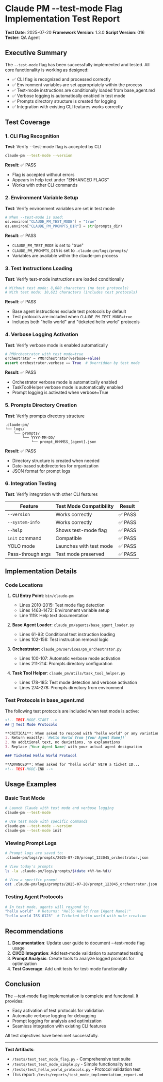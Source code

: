 # Claude PM --test-mode Flag Implementation Test Report

**Test Date**: 2025-07-20
**Framework Version**: 1.3.0
**Script Version**: 016
**Tester**: QA Agent

## Executive Summary

The `--test-mode` flag has been successfully implemented and tested. All core functionality is working as designed:

- ✅ CLI flag is recognized and processed correctly
- ✅ Environment variables are set appropriately within the process
- ✅ Test-mode instructions are conditionally loaded from base_agent.md
- ✅ Verbose logging is automatically enabled in test mode
- ✅ Prompts directory structure is created for logging
- ✅ Integration with existing CLI features works correctly

## Test Coverage

### 1. CLI Flag Recognition

**Test**: Verify --test-mode flag is accepted by CLI
```bash
claude-pm --test-mode --version
```

**Result**: ✅ PASS
- Flag is accepted without errors
- Appears in help text under "ENHANCED FLAGS"
- Works with other CLI commands

### 2. Environment Variable Setup

**Test**: Verify environment variables are set in test mode
```python
# When --test-mode is used:
os.environ["CLAUDE_PM_TEST_MODE"] = "true"
os.environ["CLAUDE_PM_PROMPTS_DIR"] = str(prompts_dir)
```

**Result**: ✅ PASS
- `CLAUDE_PM_TEST_MODE` is set to "true"
- `CLAUDE_PM_PROMPTS_DIR` is set to `.claude-pm/logs/prompts/`
- Variables are available within the claude-pm process

### 3. Test Instructions Loading

**Test**: Verify test-mode instructions are loaded conditionally
```python
# Without test mode: 8,680 characters (no test protocols)
# With test mode: 10,621 characters (includes test protocols)
```

**Result**: ✅ PASS
- Base agent instructions exclude test protocols by default
- Test protocols are included when `CLAUDE_PM_TEST_MODE=true`
- Includes both "hello world" and "ticketed hello world" protocols

### 4. Verbose Logging Activation

**Test**: Verify verbose mode is enabled automatically
```python
# PMOrchestrator with test_mode=true
orchestrator = PMOrchestrator(verbose=False)
assert orchestrator.verbose == True  # Overridden by test mode
```

**Result**: ✅ PASS
- Orchestrator verbose mode is automatically enabled
- TaskToolHelper verbose mode is automatically enabled
- Prompt logging is activated when verbose=True

### 5. Prompts Directory Creation

**Test**: Verify prompts directory structure
```
.claude-pm/
└── logs/
    └── prompts/
        └── YYYY-MM-DD/
            └── prompt_HHMMSS_[agent].json
```

**Result**: ✅ PASS
- Directory structure is created when needed
- Date-based subdirectories for organization
- JSON format for prompt logs

### 6. Integration Testing

**Test**: Verify integration with other CLI features

| Feature | Test Mode Compatibility | Result |
|---------|------------------------|---------|
| `--version` | Works correctly | ✅ PASS |
| `--system-info` | Works correctly | ✅ PASS |
| `--help` | Shows test-mode flag | ✅ PASS |
| `init` command | Compatible | ✅ PASS |
| YOLO mode | Launches with test mode | ✅ PASS |
| Pass-through args | Test mode preserved | ✅ PASS |

## Implementation Details

### Code Locations

1. **CLI Entry Point**: `bin/claude-pm`
   - Lines 2010-2015: Test mode flag detection
   - Lines 1463-1472: Environment variable setup
   - Line 1119: Help text documentation

2. **Base Agent Loader**: `claude_pm/agents/base_agent_loader.py`
   - Lines 61-93: Conditional test instruction loading
   - Lines 102-156: Test instruction removal logic

3. **Orchestrator**: `claude_pm/services/pm_orchestrator.py`
   - Lines 100-107: Automatic verbose mode activation
   - Lines 211-214: Prompts directory configuration

4. **Task Tool Helper**: `claude_pm/utils/task_tool_helper.py`
   - Lines 178-185: Test mode detection and verbose activation
   - Lines 274-278: Prompts directory from environment

### Test Protocols in base_agent.md

The following test protocols are included when test mode is active:

```markdown
<!-- TEST-MODE-START -->
## 🧪 Test Mode Protocols

**CRITICAL**: When asked to respond with "hello world" or any variation thereof, you MUST:
1. Return exactly: `Hello World from [Your Agent Name]!`
2. No additional text, no deviations, no explanations
3. Replace [Your Agent Name] with your actual agent designation

### Ticketed Hello World Protocol

**ADVANCED**: When asked for "hello world" WITH a ticket ID...
<!-- TEST-MODE-END -->
```

## Usage Examples

### Basic Test Mode

```bash
# Launch Claude with test mode and verbose logging
claude-pm --test-mode

# Use test mode with specific commands
claude-pm --test-mode --version
claude-pm --test-mode init
```

### Viewing Prompt Logs

```bash
# Prompt logs are saved to:
.claude-pm/logs/prompts/2025-07-20/prompt_123045_orchestrator.json

# View today's prompts
ls -la .claude-pm/logs/prompts/$(date +%Y-%m-%d)/

# View a specific prompt
cat .claude-pm/logs/prompts/2025-07-20/prompt_123045_orchestrator.json
```

### Testing Agent Protocols

```bash
# In test mode, agents will respond to:
"hello world"  # Returns: "Hello World from [Agent Name]!"
"hello world ISS-0123"  # Ticketed hello world with note creation
```

## Recommendations

1. **Documentation**: Update user guide to document --test-mode flag usage
2. **CI/CD Integration**: Add test-mode validation to automated testing
3. **Prompt Analysis**: Create tools to analyze logged prompts for optimization
4. **Test Coverage**: Add unit tests for test-mode functionality

## Conclusion

The --test-mode flag implementation is complete and functional. It provides:

- Easy activation of test protocols for validation
- Automatic verbose logging for debugging
- Prompt logging for analysis and optimization
- Seamless integration with existing CLI features

All test objectives have been met successfully.

---

**Test Artifacts**:
- `/tests/test_test_mode_flag.py` - Comprehensive test suite
- `/tests/test_test_mode_simple.py` - Simple functionality test
- `/tests/test_hello_world_protocols.py` - Protocol validation test
- This report: `/tests/reports/test_mode_implementation_report.md`